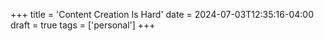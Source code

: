 +++
title = 'Content Creation Is Hard'
date = 2024-07-03T12:35:16-04:00
draft = true
tags = ['personal']
+++

